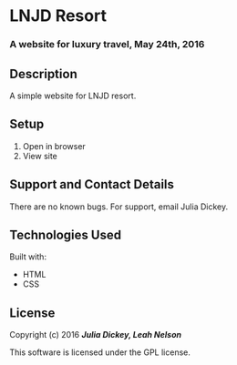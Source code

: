 # LNJD Resort

### A website for luxury travel, May 24th, 2016

## Description
A simple website for LNJD resort.

## Setup
1. Open in browser
2. View site

## Support and Contact Details
There are no known bugs. For support, email Julia Dickey.

## Technologies Used
Built with:
* HTML
* CSS

## License
Copyright (c) 2016 **_Julia Dickey, Leah Nelson_**

This software is licensed under the GPL license.
